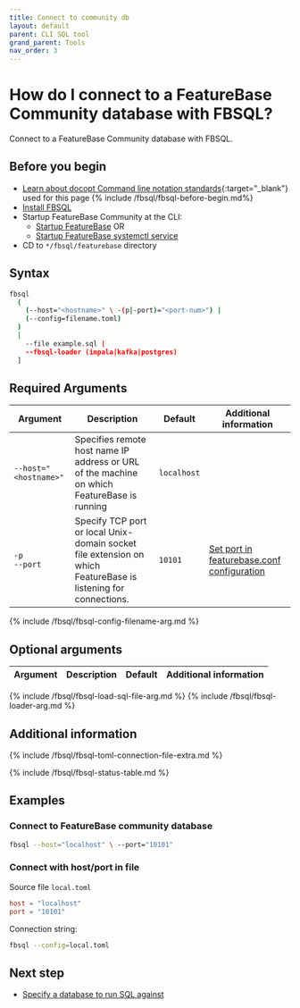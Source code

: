 ```yaml
---
title: Connect to community db
layout: default
parent: CLI SQL tool
grand_parent: Tools
nav_order: 3
---
```


# How do I connect to a FeatureBase Community database with FBSQL?

Connect to a FeatureBase Community database with FBSQL.

## Before you begin

* [Learn about docopt Command line notation standards](http://docopt.org/){:target="_blank"} used for this page
{% include /fbsql/fbsql-before-begin.md%}
* [Install FBSQL](/docs/tools/fbsql/fbsql-install)
* Startup FeatureBase Community at the CLI:
  * [Startup FeatureBase](/docs/community/com-startup-connect) OR
  * [Startup FeatureBase systemctl service](/docs/community/com-config/com-config-service-fb-manage)
* CD to `*/fbsql/featurebase` directory

## Syntax

```sh
fbsql
  (
    (--host="<hostname>" \ -(p|-port)="<port-num>") |
    (--config=filename.toml)
  )
  [
    --file example.sql |
    --fbsql-loader (impala|kafka|postgres)
  ]
```

## Required Arguments

| Argument | Description | Default | Additional information |
|---|---|---|---|
| `--host="<hostname>"` | Specifies remote host name IP address or URL of the machine on which FeatureBase is running | `localhost` |  |  |
| `-p`<br>`--port` | Specify TCP port or local Unix-domain socket file extension on which FeatureBase is listening for connections. | `10101` | [Set port in featurebase.conf configuration](/docs/community/com-config/com-config-flags) |
{% include /fbsql/fbsql-config-filename-arg.md %}

## Optional arguments

| Argument | Description | Default | Additional information |
|---|---|---|---|
{% include /fbsql/fbsql-load-sql-file-arg.md %}
{% include /fbsql/fbsql-loader-arg.md %}

## Additional information

{% include /fbsql/fbsql-toml-connection-file-extra.md %}

{% include /fbsql/fbsql-status-table.md %}

## Examples

### Connect to FeatureBase community database

```sh
fbsql --host="localhost" \ --port="10101"
```

### Connect with host/port in file

Source file `local.toml`
```toml
host = "localhost"
port = "10101"
```
Connection string:
```sh
fbsql --config=local.toml
```

## Next step

* [Specify a database to run SQL against](/docs/tools/fbsql/fbsql-running-sql)
